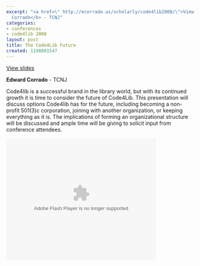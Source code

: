 ```yaml
---
excerpt: "<a href=\" http://ecorrado.us/scholarly/code4lib2008/\">View slides</a>\r\n\r\n<b>Edward
  Corrado</b> - TCNJ"
categories:
- conferences
- code4lib 2008
layout: post
title: The Code4Lib Future
created: 1198801547
---
```

<a href=" http://ecorrado.us/scholarly/code4lib2008/">View slides</a>

<b>Edward Corrado</b> - TCNJ<br />

Code4lib is a successful brand in the library world, but with its continued growth it is time to consider the future of Code4Lib. This presentation will discuss options Code4lib has for the future, including becoming a non-profit 501(3)c corporation, joining with another organization, or keeping everything as it is. The implications of forming an organizational structure will be discussed and ample time will be giving to solicit input from conference attendees.

<embed style="width:400px; height:326px;" id="VideoPlayback" type="application/x-shockwave-flash" src="http://video.google.com/googleplayer.swf?docId=-5064023872592524712&hl=en" flashvars=""> </embed>
